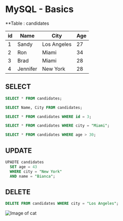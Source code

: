 # MySQL - Basics

**Table : candidates

|id   | Name       | City         | Age |
|-----|------------|--------------|-----|
|1    |Sandy       | Los Angeles  | 27  |
|2    |Ron         | Miami        | 34  |
|3    |Brad        | Miami        | 28  | 
|4    |Jennifer    | New York     | 28  | 

## SELECT 

```sql
SELECT * FROM candidates;
```

```sql
SELECT Name, City FROM candidates;
```

```sql
SELECT * FROM candidates WHERE id = 3;
```

```sql
SELECT * FROM candidates WHERE city = "Miami";
```

```sql
SELECT * FROM candidates WHERE age > 30;
```

## UPDATE

```sql
UPADTE candidates
  SET age = 43
  WHERE city = "New York"
  AND name = "Bianca";
```

## DELETE

```sql
DELETE FROM candidates WHERE city = "Los Angeles";
```




![Image of cat](https://pinklillies.github.io/images/cat.jfif)
